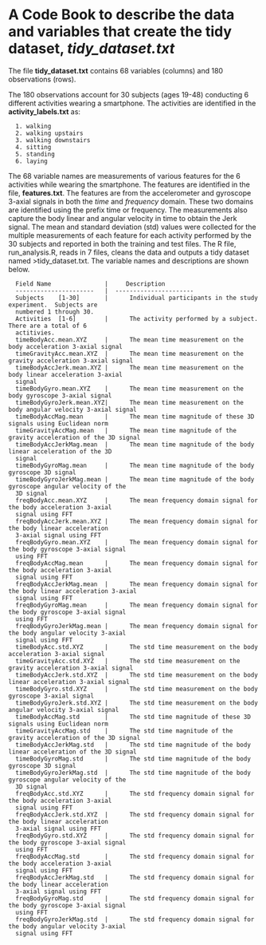 # A Code Book to describe the data and variables that create the tidy dataset, *tidy_dataset.txt*

The file **tidy_dataset.txt** contains 68 variables (columns) and 180 observations (rows).

The 180 observations account for 30 subjects (ages 19-48) conducting 6 different activities wearing a smartphone. The activities are identified in the **activity_labels.txt** as:

      1. walking
      2. walking upstairs
      3. walking downstairs
      4. sitting
      5. standing
      6. laying
      
The 68 variable names are measurements of various features for the 6 activities while wearing the smartphone. The features are identified in the file, **features.txt**.  The features are from the accelerometer and gyroscope 3-axial signals in both the *time* and *frequency* domain. These two domains are identified using the prefix time or frequency. The measurements also capture the body linear and angular velocity in time to obtain the Jerk signal.  The mean and standard deviation (std) values were collected for the multiple measurements of each feature for each activity performed by the 30 subjects and reported in both the training and test files.  The R file, run_analysis.R, reads in 7 files, cleans the data and outputs a tidy dataset named >tidy_dataset.txt.  The variable names and descriptions are shown below.

      Field Name               |     Description
      ----------------------   |  ----------------------
      Subjects    [1-30]       |      Individual participants in the study experiment.  Subjects are 
      numbered 1 through 30.
      Activities  [1-6]        |      The activity performed by a subject.  There are a total of 6 
      actitivies.
      timeBodyAcc.mean.XYZ     |      The mean time measurement on the body acceleration 3-axial signal 
      timeGravityAcc.mean.XYZ  |      The mean time measurement on the gravity acceleration 3-axial signal
      timeBodyAccJerk.mean.XYZ |      The mean time measurement on the body linear acceleration 3-axial 
      signal
      timeBodyGyro.mean.XYZ    |      The mean time measurement on the body gyroscope 3-axial signal
      timeBodyGyroJerk.mean.XYZ|      The mean time measurement on the body angular velocity 3-axial signal
      timeBodyAccMag.mean      |      The mean time magnitude of these 3D signals using Euclidean norm 
      timeGravityAccMag.mean   |      The mean time magnitude of the gravity acceleration of the 3D signal
      timeBodyAccJerkMag.mean  |      The mean time magnitude of the body linear acceleration of the 3D 
      signal      
      timeBodyGyroMag.mean     |      The mean time magnitude of the body gyroscope 3D signal      
      timeBodyGyroJerkMag.mean |      The mean time magnitude of the body gyroscope angular velocity of the
      3D signal      
      freqBodyAcc.mean.XYZ     |      The mean frequency domain signal for the body acceleration 3-axial 
      signal using FFT
      freqBodyAccJerk.mean.XYZ |      The mean frequency domain signal for the body linear acceleration 
      3-axial signal using FFT
      freqBodyGyro.mean.XYZ    |      The mean frequency domain signal for the body gyroscope 3-axial signal 
      using FFT
      freqBodyAccMag.mean      |      The mean frequency domain signal for the body acceleration 3-axial 
      signal using FFT
      freqBodyAccJerkMag.mean  |      The mean frequency domain signal for the body linear acceleration 3-axial 
      signal using FFT
      freqBodyGyroMag.mean     |      The mean frequency domain signal for the body gyroscope 3-axial signal 
      using FFT
      freqBodyGyroJerkMag.mean |      The mean frequency domain signal for the body angular velocity 3-axial 
      signal using FFT
      timeBodyAcc.std.XYZ      |      The std time measurement on the body acceleration 3-axial signal 
      timeGravityAcc.std.XYZ   |      The std time measurement on the gravity acceleration 3-axial signal
      timeBodyAccJerk.std.XYZ  |      The std time measurement on the body linear acceleration 3-axial signal
      timeBodyGyro.std.XYZ     |      The std time measurement on the body gyroscope 3-axial signal
      timeBodyGyroJerk.std.XYZ |      The std time measurement on the body angular velocity 3-axial signal
      timeBodyAccMag.std       |      The std time magnitude of these 3D signals using Euclidean norm 
      timeGravityAccMag.std    |      The std time magnitude of the gravity acceleration of the 3D signal
      timeBodyAccJerkMag.std   |      The std time magnitude of the body linear acceleration of the 3D signal      
      timeBodyGyroMag.std      |      The std time magnitude of the body gyroscope 3D signal      
      timeBodyGyroJerkMag.std  |      The std time magnitude of the body gyroscope angular velocity of the 
      3D signal      
      freqBodyAcc.std.XYZ      |      The std frequency domain signal for the body acceleration 3-axial 
      signal using FFT
      freqBodyAccJerk.std.XYZ  |      The std frequency domain signal for the body linear acceleration 
      3-axial signal using FFT
      freqBodyGyro.std.XYZ     |      The std frequency domain signal for the body gyroscope 3-axial signal
      using FFT
      freqBodyAccMag.std       |      The std frequency domain signal for the body acceleration 3-axial 
      signal using FFT
      freqBodyAccJerkMag.std   |      The std frequency domain signal for the body linear acceleration 
      3-axial signal using FFT
      freqBodyGyroMag.std      |      The std frequency domain signal for the body gyroscope 3-axial signal
      using FFT
      freqBodyGyroJerkMag.std  |      The std frequency domain signal for the body angular velocity 3-axial
      signal using FFT
      
   
      
      
      
      
      
      